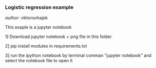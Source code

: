 ### Logistic regression example

*author:* viktorsohajek

This exaple is a jupyter notebook

1] Download jupyter notebook + png file in this folder. 

2] pip install modules in requirements.txt

3] run the ipython notebook by terminal comman "jupyter notebook" and select the notebook file to open it

